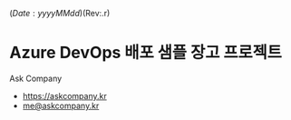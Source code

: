 $(Date:yyyyMMdd)$(Rev:.r)
# Azure DevOps 배포 샘플 장고 프로젝트

Ask Company

+ https://askcompany.kr
+ me@askcompany.kr

